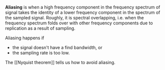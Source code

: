 **Aliasing** is when a high frequency component in the frequency spectrum of signal takes the identity of a lower frequency component in the spectrum of the sampled signal. Roughly, it is spectral overlapping, i.e. when the frequency spectrum folds over with other frequency components due to replication as a result of sampling.

Aliasing happens if 

* the signal doesn't have a find bandwidth, or
* the sampling rate is too low.

The [[Nyquist theorem]] tells us how to avoid aliasing.